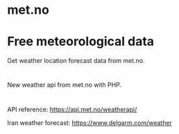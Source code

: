 # met.no
# Free meteorological data 
Get weather location forecast data from met.no.
#
New weather api from met.no with PHP.
#
API reference: https://api.met.no/weatherapi/

Iran weather forecast: https://www.delgarm.com/weather
